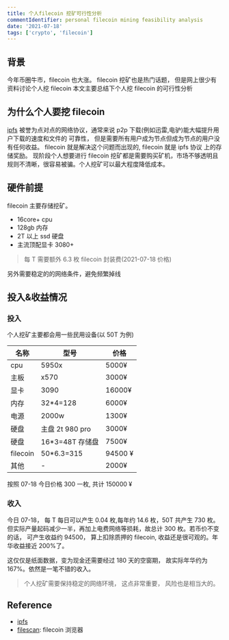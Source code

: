 ```yaml
---
title: 个人filecoin 挖矿可行性分析
commentIdentifier: personal filecoin mining feasibility analysis
date: '2021-07-18'
tags: ['crypto', 'filecoin']
---
```


## 背景

今年币圈牛市，filecoin 也大涨。 filecoin 挖矿也是热门话题， 但是网上很少有资料讨论个人挖 filecoin
本文主要总结下个人挖 filecoin 的可行性分析

## 为什么个人要挖 filecoin

[ipfs](https://ipfs.io/) 被誉为点对点的网络协议，通常来说 p2p 下载(例如迅雷,电驴)能大幅提升用户下载的速度和文件的
可靠性， 但是需要所有用户成为节点但成为节点的用户没有任何收益。 filecoin 就是解决这个问题而出现的, filecoin 就是 ipfs 协议
上的存储奖励。
现阶段个人想要进行 filecoin 挖矿都是需要购买矿机，市场不够透明且规则不清晰，很容易被骗。个人挖矿可以最大程度降低成本。

## 硬件前提

filecoin 主要存储挖矿。

- 16core+ cpu
- 128gb 内存
- 2T 以上 ssd 硬盘
- 主流顶配显卡 3080+

> 每 T 需要额外 6.3 枚 filecoin 封装费(2021-07-18 价格)

另外需要稳定的的网络条件，避免频繁掉线

## 投入&收益情况

### 投入

个人挖矿主要都会用一些民用设备(以 50T 为例)

| 名称     | 型号             | 价格    |
| -------- | ---------------- | ------- |
| cpu      | 5950x            | 5000¥   |
| 主板     | x570             | 3000¥   |
| 显卡     | 3090             | 16000¥  |
| 内存     | 32\*4=128        | 6000¥   |
| 电源     | 2000w            | 1300¥   |
| 硬盘     | 主盘 2t 980 pro  | 3000¥   |
| 硬盘     | 16\*3=48T 存储盘 | 7500¥   |
| filecoin | 50\*6.3=315      | 94500 ¥ |
| 其他     | -                | 2000¥   |

按照 07-18 今日价格 300 一枚, 共计 150000 ¥

### 收入

今日 07-18， 每 T 每日可以产生 0.04 枚,每年约 14.6 枚，50T 共产生 730 枚。 但实际产量起码减少一半，再加上电费网络等损耗，故总计 300 枚。若币价不变的话，
可产生收益约 94500， 算上扣除质押的 filecoin, 收益还是很可观的。年华收益接近 200%了。

这仅仅是纸面数据，变为现金还需要经过 180 天的空窗期， 故实际年华约为 167%。依然是一笔不错的收入。

> 个人挖矿需要保持稳定的网络环境， 这点非常重要， 风险也是相当大的。

## Reference

- [ipfs](https://ipfs.io/)
- [filescan](https://filscan.io/): filecoin 浏览器

